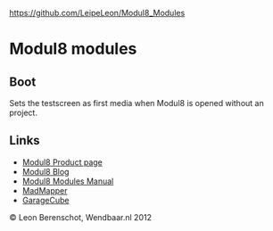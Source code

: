 https://github.com/LeipeLeon/Modul8_Modules

Modul8 modules
==============

Boot
----

Sets the testscreen as first media when Modul8 is opened without an project.


Links
-----

* [Modul8 Product page](http://www.modul8.ch)
* [Modul8 Blog](http://www.modul8.us)
* [Modul8 Modules Manual](http://www.modul8.ch/documentation/modules_manual/)
* [MadMapper](http://www.madmapper.com)
* [GarageCube](http://www.garagecube.com)


© Leon Berenschot, Wendbaar.nl 2012
